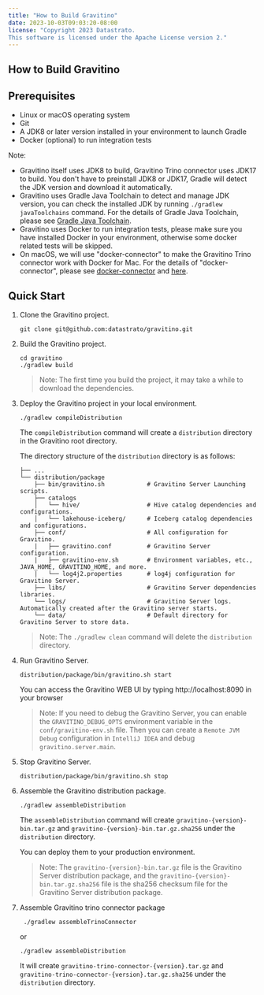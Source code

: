 ```yaml
---
title: "How to Build Gravitino"
date: 2023-10-03T09:03:20-08:00
license: "Copyright 2023 Datastrato.
This software is licensed under the Apache License version 2."
---
```

## How to Build Gravitino

## Prerequisites

+ Linux or macOS operating system
+ Git
+ A JDK8 or later version installed in your environment to launch Gradle
+ Docker (optional) to run integration tests

Note:

* Gravitino itself uses JDK8 to build, Gravitino Trino connector uses JDK17 to build. You don't 
  have to preinstall JDK8 or JDK17, Gradle will detect the JDK version and download it automatically.
* Gravitino uses Gradle Java Toolchain to detect and manage JDK version, you can check the 
  installed JDK by running `./gradlew javaToolchains` command. For the details of Gradle Java 
  Toolchain, please see [Gradle Java Toolchain](https://docs.gradle.org/current/userguide/toolchains.html#sec:java_toolchain).
* Gravitino uses Docker to run integration tests, please make sure you have installed Docker in 
  your environment, otherwise some docker related tests will be skipped.
* On macOS, we will use "docker-connector" to make the Gravitino Trino connector work with Docker 
  for Mac. For the details of "docker-connector", please see [docker-connector](https://github.com/wenjunxiao/mac-docker-connector) 
  and [here](../dev/docker/tools/README.md).

## Quick Start

1. Clone the Gravitino project.

    ```shell
    git clone git@github.com:datastrato/gravitino.git
    ```

2. Build the Gravitino project.

    ```shell
    cd gravitino
    ./gradlew build
    ```

   > Note: The first time you build the project, it may take a while to download the dependencies.

3. Deploy the Gravitino project in your local environment.

    ```shell
    ./gradlew compileDistribution
    ```

   The `compileDistribution` command will create a `distribution` directory in the Gravitino root directory.

   The directory structure of the `distribution` directory is as follows:

    ```text
    ├── ...
    └── distribution/package
        ├── bin/gravitino.sh            # Gravitino Server Launching scripts.
        ├── catalogs
        │   └── hive/                   # Hive catalog dependencies and configurations.
        │   └── lakehouse-iceberg/      # Iceberg catalog dependencies and configurations.
        ├── conf/                       # All configuration for Gravitino.
        |   ├── gravitino.conf          # Gravitino Server configuration.
        |   ├── gravitino-env.sh        # Environment variables, etc., JAVA_HOME, GRAVITINO_HOME, and more.
        |   └── log4j2.properties       # log4j configuration for Gravitino Server.
        ├── libs/                       # Gravitino Server dependencies libraries.
        └── logs/                       # Gravitino Server logs. Automatically created after the Gravitino server starts.
        └── data/                       # Default directory for Gravitino Server to store data.
    ```

   > Note: The `./gradlew clean` command will delete the `distribution` directory.

4. Run Gravitino Server.

    ```shell
    distribution/package/bin/gravitino.sh start
    ```
   You can access the Gravitino WEB UI by typing http://localhost:8090 in your browser

   > Note: If you need to debug the Gravitino Server, you can enable the `GRAVITINO_DEBUG_OPTS` environment variable in the `conf/gravitino-env.sh` file.
   Then you can create a `Remote JVM Debug` configuration in `IntelliJ IDEA` and debug `gravitino.server.main`.

5. Stop Gravitino Server.

    ```shell
    distribution/package/bin/gravitino.sh stop
    ```

6. Assemble the Gravitino distribution package.

    ```shell
    ./gradlew assembleDistribution
    ```

   The `assembleDistribution` command will create `gravitino-{version}-bin.tar.gz` and `gravitino-{version}-bin.tar.gz.sha256` under the `distribution` directory.

   You can deploy them to your production environment.

   > Note: The `gravitino-{version}-bin.tar.gz` file is the Gravitino Server distribution package, and the `gravitino-{version}-bin.tar.gz.sha256` file is the sha256 checksum file for the Gravitino Server distribution package.

7. Assemble Gravitino trino connector package

   ```shell
    ./gradlew assembleTrinoConnector
    ```

   or

    ```shell
    ./gradlew assembleDistribution
    ```

   It will create `gravitino-trino-connector-{version}.tar.gz` and `gravitino-trino-connector-{version}.tar.gz.sha256` under the `distribution` directory.
